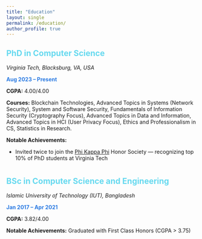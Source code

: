 ```yaml
---
title: "Education"
layout: single
permalink: /education/
author_profile: true
---
```


<style>
  .archive__item {
    margin-bottom: 40px;
  }

  .archive__item-title {
    color: #66d9ef; /* high-contrast soft cyan-blue for dark theme */
  }
</style>

<div class="archive__item">
  <h2 class="archive__item-title">PhD in Computer Science</h2>
  <p><i>Virginia Tech, Blacksburg, VA, USA</i></p>
  <p><strong style="color:#2a7ae2;">Aug 2023 – Present</strong></p>
  <p><strong>CGPA:</strong> 4.00/4.00</p>
  <p><strong>Courses:</strong> Blockchain Technologies, Advanced Topics in Systems (Network Security), System and Software Security, Fundamentals of Information Security (Cryptography Focus), Advanced Topics in Data and Information, Advanced Topics in HCI (User Privacy Focus), Ethics and Professionalism in CS, Statistics in Research.</p>
  <p><strong>Notable Achievements:</strong></p>
  <ul>
    <li>Invited twice to join the <a href="https://www.provost.vt.edu/phi-kappa-phi.html" target="_blank">Phi Kappa Phi</a> Honor Society — recognizing top 10% of PhD students at Virginia Tech</li>
  </ul>
</div>

<div class="archive__item">
  <h2 class="archive__item-title">BSc in Computer Science and Engineering</h2>
  <p><i>Islamic University of Technology (IUT), Bangladesh</i></p>
  <p><strong style="color:#2a7ae2;">Jan 2017 – Apr 2021</strong></p>
  <p><strong>CGPA:</strong> 3.82/4.00</p>
  <p><strong>Notable Achievements:</strong> Graduated with First Class Honors (CGPA > 3.75)</p>
</div>
